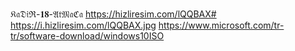 𝔎𝔞𝔇𝔦ℜ-𝟏𝟖-𝔄𝔱𝔐𝔞ℭ𝔞
https://hizliresim.com/lQQBAX#
https://i.hizliresim.com/lQQBAX.jpg
https://www.microsoft.com/tr-tr/software-download/windows10ISO
